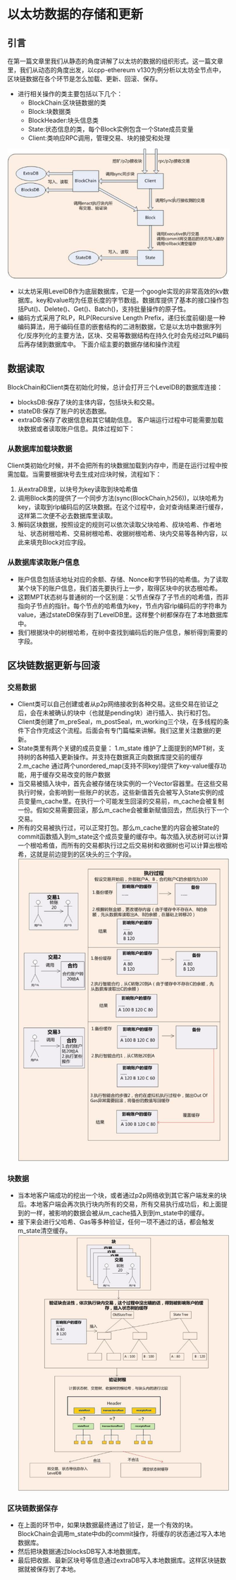 # 以太坊数据的存储和更新

## 引言
在第一篇文章里我们从静态的角度讲解了以太坊的数据的组织形式。这一篇文章里，我们从动态的角度出发，以cpp-ethereum v130为例分析以太坊全节点中，区块链数据在各个环节是怎么加载、更新、回滚、保存。

- 进行相关操作的类主要包括以下几个：
    - BlockChain:区块链数据的类
    - Block:块数据类
    - BlockHeader:块头信息类
    - State:状态信息的类，每个Block实例包含一个State成员变量
    - Client:类响应RPC调用，管理交易、块的接受和处理

![](../pic/block_update.jpg)
- 以太坊采用LevelDB作为底层数据库，它是一个google实现的非常高效的kv数据库。key和value均为任意长度的字节数组。数据库提供了基本的接口操作包括Put()、Delete()、Get()、Batch()，支持批量操作的原子性。
- 编码方式采用了RLP，RLP(Recursive Length Prefix，递归长度前缀)是一种编码算法，用于编码任意的嵌套结构的二进制数据，它是以太坊中数据序列化/反序列化的主要方法，区块、交易等数据结构在持久化时会先经过RLP编码后再存储到数据库中。 下面介绍主要的数据存储和操作流程

## 数据读取
BlockChain和Client类在初始化时候，总计会打开三个LevelDB的数据库连接：
- blocksDB:保存了块的主体内容，包括块头和交易。
- stateDB:保存了账户的状态数据。
- extraDB:保存了收据信息和其它辅助信息。
客户端运行过程中可能需要加载块数据或者读取账户信息。具体过程如下：

### 从数据库加载块数据
Client类初始化时候，并不会把所有的块数据加载到内存中，而是在运行过程中按需加载。当需要根据块号去生成对应块时候，流程如下：
1. 从extraDB里，以块号为key读取到块哈希值
2. 调用Block类的提供了一个同步方法(sync(BlockChain,h256))，以块哈希为key，读取到rlp编码后的区块数据。在这个过程中，会对查询结果进行缓存，这样第二次便不必去数据库里读取。
3. 解码区块数据，按照设定的规则可以依次读取父块哈希、叔块哈希、作者地址、状态树根哈希、交易树根哈希、收据树根哈希、块内交易等各种内容，以此来填充Block对应字段。

### 从数据库读取账户信息
- 账户信息包括该地址对应的余额、存储、Nonce和字节码的哈希值。为了读取某个块下的账户信息，我们首先要执行上一步，取得区块中的状态根哈希。
- 这颗MPT状态树与普通树的一个区别是：父节点保存了子节点的哈希值，而非指向子节点的指针。每个节点的哈希值为key，节点内容rlp编码后的字符串为value，通过stateDB保存到了LevelDB里。这样整个树都保存在了本地数据库中。
- 我们根据块中的树根哈希，在树中查找到编码后的账户信息，解析得到需要的字段。

## 区块链数据更新与回滚

### 交易数据
- Client类可以自己创建或者从p2p网络接收到各种交易。这些交易在验证之后，会在未被确认的块中（也就是pending块）进行插入、执行和打包。Client类创建了m_preSeal，m_postSeal，m_working三个块，在多线程的条件下合作完成这个流程。后面会有专门篇幅来讲解。我们这里关注数据的更新。
- State类里有两个关键的成员变量： 1.m_state 维护了上面提到的MPT树，支持树的各种插入更新操作。并支持在数据真正向数据库提交前的缓存 2.m_cache 通过两个unordered_map(支持不同key)提供了key-value缓存功能，用于缓存交易改变的账户数据
- 当交易被插入块中，首先会被存储在块实例的一个Vector容器里。在这些交易执行时候，会影响到一些账户的状态，这些新值首先会被写入State实例的成员变量m_cache里。在执行一个可能发生回滚的交易前，m_cache会被复制一份。假如交易需要回滚，那么m_cache会被重新赋值回去，然后执行下一个交易。
- 所有的交易被执行过，可以正常打包。那么m_cache里的内容会被State的commit函数插入到m_state这个成员变量的缓存中。每次插入状态树可以计算一个根哈希值，而所有的交易都执行过之后交易树和收据树也可以计算出根哈希，这就是前边提到的区块头的三个字段。
![](../pic/block_trading.jpg)

### 块数据
- 当本地客户端成功的挖出一个块，或者通过p2p网络收到其它客户端发来的块后。本地客户端会再次执行块内所有的交易，所有交易执行成功后，和上面提到的一样，被影响的数据会被从m_cache插入到到m_state中的缓存。
- 接下来会进行父哈希、Gas等多种验证，任何一项不通过的话，都会触发m_state清空缓存。
![](../pic/block_data.jpg)

### 区块链数据保存
- 在上面的环节中，如果块数据最终通过了验证，是一个有效的块。BlockChain会调用m_state中db的commit操作，将缓存的状态通过写入本地数据库。
- 然后把块数据通过blocksDB写入本地数据库。
- 最后把收据、最新区块号等信息通过extraDB写入本地数据库。这样区块链数据就被保存到了本地。
